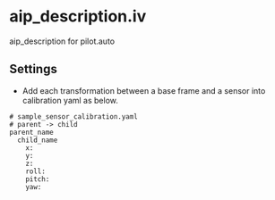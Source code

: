 # aip_description.iv

aip_description for pilot.auto

## Settings

- Add each transformation between a base frame and a sensor into calibration yaml as below.

```
# sample_sensor_calibration.yaml
# parent -> child
parent_name
  child_name
    x:
    y:
    z:
    roll:
    pitch:
    yaw:
```
